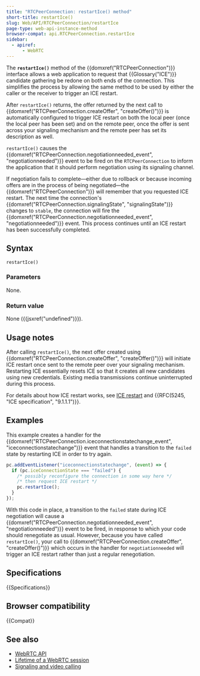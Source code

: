 ```yaml
---
title: "RTCPeerConnection: restartIce() method"
short-title: restartIce()
slug: Web/API/RTCPeerConnection/restartIce
page-type: web-api-instance-method
browser-compat: api.RTCPeerConnection.restartIce
sidebar:
  - apiref:
      - WebRTC
---
```


The **`restartIce()`** method of the {{domxref("RTCPeerConnection")}} interface allows a web application to request that {{Glossary("ICE")}} candidate gathering be redone on both ends of the connection.
This simplifies the process by allowing the same method to be used by either the caller or the receiver to trigger an ICE restart.

After `restartIce()` returns, the offer returned by the next call to {{domxref("RTCPeerConnection.createOffer", "createOffer()")}} is automatically configured to trigger ICE restart on both the local peer (once the local peer has been set) and on the remote peer, once the offer is sent across your signaling mechanism and the remote peer has set its description as well.

`restartIce()` causes the
{{domxref("RTCPeerConnection.negotiationneeded_event", "negotiationneeded")}} event to be fired on the `RTCPeerConnection` to inform the application that it should perform negotiation using its signaling channel.

If negotiation fails to complete—either due to rollback or because incoming offers are in the process of being negotiated—the {{domxref("RTCPeerConnection")}} will remember that you requested ICE restart.
The next time the connection's {{domxref("RTCPeerConnection.signalingState", "signalingState")}} changes to `stable`, the connection will fire the {{domxref("RTCPeerConnection.negotiationneeded_event", "negotiationneeded")}} event.
This process continues until an ICE restart has been successfully completed.

## Syntax

```js-nolint
restartIce()
```

### Parameters

None.

### Return value

None ({{jsxref("undefined")}}).

## Usage notes

After calling `restartIce()`, the next offer created using {{domxref("RTCPeerConnection.createOffer", "createOffer()")}} will initiate ICE restart once sent to the remote peer over your signaling mechanism.
Restarting ICE essentially resets ICE so that it creates all new candidates using new credentials.
Existing media transmissions continue uninterrupted during this process.

For details about how ICE restart works, see [ICE restart](/en-US/docs/Web/API/WebRTC_API/Session_lifetime#ice_restart) and {{RFC(5245, "ICE specification", "9.1.1.1")}}.

## Examples

This example creates a handler for the {{domxref("RTCPeerConnection.iceconnectionstatechange_event", "iceconnectionstatechange")}} event that handles a transition to the `failed` state by restarting ICE in order to try again.

```js
pc.addEventListener("iceconnectionstatechange", (event) => {
  if (pc.iceConnectionState === "failed") {
    /* possibly reconfigure the connection in some way here */
    /* then request ICE restart */
    pc.restartIce();
  }
});
```

With this code in place, a transition to the `failed` state during ICE negotiation will cause a {{domxref("RTCPeerConnection.negotiationneeded_event", "negotiationneeded")}} event to be fired, in response to which your code should renegotiate as usual.
However, because you have called `restartIce()`, your call to {{domxref("RTCPeerConnection.createOffer", "createOffer()")}} which occurs in the handler for `negotiationneeded` will trigger an ICE restart rather than just a regular renegotiation.

## Specifications

{{Specifications}}

## Browser compatibility

{{Compat}}

## See also

- [WebRTC API](/en-US/docs/Web/API/WebRTC_API)
- [Lifetime of a WebRTC session](/en-US/docs/Web/API/WebRTC_API/Session_lifetime)
- [Signaling and video calling](/en-US/docs/Web/API/WebRTC_API/Signaling_and_video_calling)
